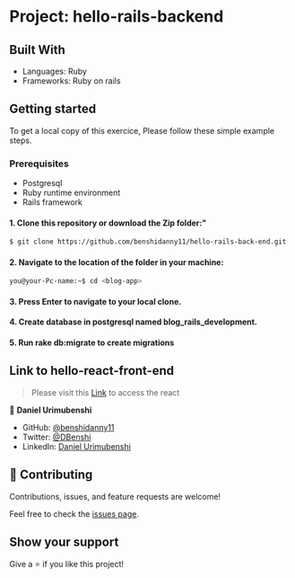 # Project: hello-rails-backend

## Built With
- Languages: Ruby
- Frameworks: Ruby on rails

## Getting started
To get a local copy of this exercice, Please follow these simple example steps.
### Prerequisites
- Postgresql
- Ruby runtime environment
- Rails framework
#### 1. Clone this repository or download the Zip folder:"

```bash command
$ git clone https://github.com/benshidanny11/hello-rails-back-end.git
```
#### 2. Navigate to the location of the folder in your machine:
```bash command
you@your-Pc-name:~$ cd <blog-app>
```
#### 3. Press Enter to navigate to your local clone.

#### 4. Create database in postgresql named blog_rails_development.

#### 5. Run rake db:migrate to create migrations


## Link to  hello-react-front-end

> Please visit this [Link](https://github.com/benshidanny11/hello-react-front-end) to access the react


👤 **Daniel Urimubenshi**

- GitHub: [@benshidanny11](https://github.com/bensidanny11)
- Twitter: [@DBenshi](https://twitter.com/DBenshi)
- LinkedIn: [Daniel Urimubenshi](https://www.linkedin.com/in/danielurimubenshi/)

## 🤝 Contributing

Contributions, issues, and feature requests are welcome!

Feel free to check the [issues page](../../issues/).

## Show your support

Give a ⭐️ if you like this project!
